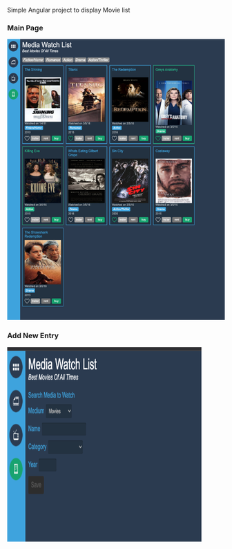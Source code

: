 Simple Angular project to display Movie list

### Main Page

<img src="https://raw.githubusercontent.com/GinaGrg1/simple-angular-projects/main/movies-list/pics/main.png" width="650" height="650">


### Add New Entry

<img src="https://raw.githubusercontent.com/GinaGrg1/simple-angular-projects/main/movies-list/pics/add.png" width="450" height="450">
